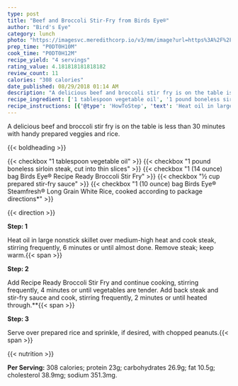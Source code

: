 ```yaml
---
type: post
title: "Beef and Broccoli Stir-Fry from Birds Eye®"
author: "Bird's Eye"
category: lunch
photo: "https://imagesvc.meredithcorp.io/v3/mm/image?url=https%3A%2F%2Fimages.media-allrecipes.com%2Fuserphotos%2F1020429.jpg"
prep_time: "P0DT0H10M"
cook_time: "P0DT0H12M"
recipe_yield: "4 servings"
rating_value: 4.181818181818182
review_count: 11
calories: "308 calories"
date_published: 08/29/2018 01:14 AM
description: "A delicious beef and broccoli stir fry is on the table is less than 30 minutes with handy prepared veggies and rice."
recipe_ingredient: ['1 tablespoon vegetable oil', '1 pound boneless sirloin steak, cut into thin slices', '1 (14 ounce) bag Birds Eye® Recipe Ready Broccoli Stir Fry', '½ cup prepared stir-fry sauce', '1 (10 ounce) bag Birds Eye® Steamfresh® Long Grain White Rice, cooked according to package directions*']
recipe_instructions: [{'@type': 'HowToStep', 'text': 'Heat oil in large nonstick skillet over medium-high heat and cook steak, stirring frequently, 6 minutes or until almost done. Remove steak; keep warm.\n'}, {'@type': 'HowToStep', 'text': 'Add Recipe Ready Broccoli Stir Fry and continue cooking, stirring frequently, 4 minutes or until vegetables are tender. Add back steak and stir-fry sauce and cook, stirring frequently, 2 minutes or until heated through.**\n'}, {'@type': 'HowToStep', 'text': 'Serve over prepared rice and sprinkle, if desired, with chopped peanuts.\n'}]
---
```


A delicious beef and broccoli stir fry is on the table is less than 30 minutes with handy prepared veggies and rice. 

{{< boldheading >}}

{{< checkbox "1 tablespoon vegetable oil" >}}
{{< checkbox "1 pound boneless sirloin steak, cut into thin slices" >}}
{{< checkbox "1 (14 ounce) bag Birds Eye® Recipe Ready Broccoli Stir Fry" >}}
{{< checkbox "½ cup prepared stir-fry sauce" >}}
{{< checkbox "1 (10 ounce) bag Birds Eye® Steamfresh® Long Grain White Rice, cooked according to package directions*" >}}


{{< direction >}}

**Step: 1**

Heat oil in large nonstick skillet over medium-high heat and cook steak, stirring frequently, 6 minutes or until almost done. Remove steak; keep warm.{{< span >}}

**Step: 2**

Add Recipe Ready Broccoli Stir Fry and continue cooking, stirring frequently, 4 minutes or until vegetables are tender. Add back steak and stir-fry sauce and cook, stirring frequently, 2 minutes or until heated through.**{{< span >}}

**Step: 3**

Serve over prepared rice and sprinkle, if desired, with chopped peanuts.{{< span >}}

{{< nutrition >}}

**Per Serving:** 308 calories; protein 23g; carbohydrates 26.9g; fat 10.5g; cholesterol 38.9mg; sodium 351.3mg.